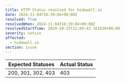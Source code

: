 ```yaml
---
title: HTTP Status resolved for hidewall.io
date: 2024-11-04T16:39:04+00:00Z
resolved: True
resolvedWhen: 2024-11-04T16:39:04+00:00Z
resolvedStartTime: 2024-10-25T21:09:43.161639+00:00
severity: notice
affected:
  - hidewall.io
section: issue
---
```


| Expected Statuses | Actual Status  |
|-------------------|----------------|
| 200, 301, 302, 403 | 403 |

